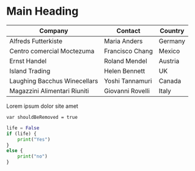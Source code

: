 # Main Heading

| Company                            | Contact          | Country |
|------------------------------------|------------------|---------|
| Alfreds Futterkiste                | Maria Anders     | Germany |
| Centro comercial Moctezuma         | Francisco Chang  | Mexico  |
| Ernst Handel                       | Roland Mendel    | Austria |
| Island Trading                     | Helen Bennett    | UK      |
| Laughing Bacchus Winecellars       | Yoshi Tannamuri  | Canada  |
| Magazzini Alimentari Riuniti       | Giovanni Rovelli | Italy   |

Lorem ipsum dolor site amet

`var shouldBeRemoved = true`

```python
life = False
if (life) {
    print("Yes")
}
else {
    print("no")
}
```
